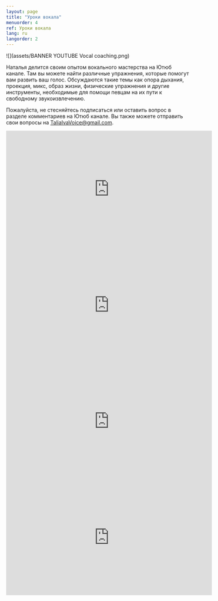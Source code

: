 ```yaml
---
layout: page
title: "Уроки вокала"
menuorder: 4
ref: Уроки вокала
lang: ru
langorder: 2
---
```


![](assets/BANNER YOUTUBE Vocal coaching.png)

Наталья делится своим опытом вокального мастерства на Ютюб канале. Там вы можете найти различные упражнения, которые помогут вам развить ваш голос. Обсуждаются такие темы как опора дыхания, проекция, микс, образ жизни, физические упражнения и другие инструменты, необходимые для помощи певцам на их пути к cвободному звукоизвлечению.

Пожалуйста, не стесняйтесь подписаться или оставить вопрос в разделе комментариев на Ютюб канале. Вы также можете отправить свои вопросы на TaliaIvaVoice@gmail.com. 

<iframe width="560" height="315" src="https://www.youtube.com/embed/MKi71AN3mgg" frameborder="0" allow="autoplay; encrypted-media" allowfullscreen></iframe>

<iframe width="560" height="315" src="https://www.youtube.com/embed/bNK8kpnJadM" frameborder="0" allow="autoplay; encrypted-media" allowfullscreen></iframe>

<iframe width="560" height="315" src="https://www.youtube.com/embed/GO_vvl4sVm4" frameborder="0" allow="autoplay; encrypted-media" allowfullscreen></iframe>

<iframe width="560" height="315" src="https://www.youtube.com/embed/yMqwdPOirCc" frameborder="0" allow="autoplay; encrypted-media" allowfullscreen></iframe>
